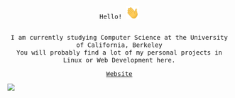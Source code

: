 ##

<p align="center"><samp>Hello!<samp> <img src="https://github.com/DanL2015/DanL2015/blob/main/assets/wave.gif?raw=true" width="30px"></p>

##

<p align="center"><samp>I am currently studying Computer Science at the University of California, Berkeley<br>
You will probably find a lot of my personal projects in Linux or Web Development here.</samp></p>

<p align="center">
  <a href="https://danl2015.github.io/Resume/"><samp>Website</samp></a>
</p>

![](https://komarev.com/ghpvc/?username=DanL2015&color=262626)

